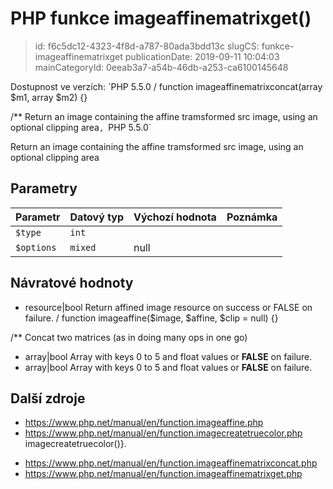 PHP funkce imageaffinematrixget()
================================

> id: f6c5dc12-4323-4f8d-a787-80ada3bdd13c
> slugCS: funkce-imageaffinematrixget
> publicationDate: 2019-09-11 10:04:03
> mainCategoryId: 0eeab3a7-a54b-46db-a253-ca6100145648

Dostupnost ve verzích: `PHP 5.5.0
/
function imageaffinematrixconcat(array $m1, array $m2) {}

/**
Return an image containing the affine tramsformed src image, using an optional clipping area`, `PHP 5.5.0`

Return an image containing the affine tramsformed src image, using an optional clipping area


Parametry
--------------

| Parametr | Datový typ | Výchozí hodnota | Poznámka |
|-----|-----|-----|-----|
| `$type` | `int` |  |  |
| `$options` | `mixed` | null |  |


Návratové hodnoty
----------------


- resource|bool Return affined image resource on success or FALSE on failure.
/
function imageaffine($image, $affine, $clip = null) {}

/**
Concat two matrices (as in doing many ops in one go)
- array|bool Array with keys 0 to 5 and float values or <b>FALSE</b> on failure.
- array|bool Array with keys 0 to 5 and float values or <b>FALSE</b> on failure.

Další zdroje
------------


- https://www.php.net/manual/en/function.imageaffine.php
- https://www.php.net/manual/en/function.imagecreatetruecolor.php imagecreatetruecolor()}.</p>
- https://www.php.net/manual/en/function.imageaffinematrixconcat.php
- https://www.php.net/manual/en/function.imageaffinematrixget.php
